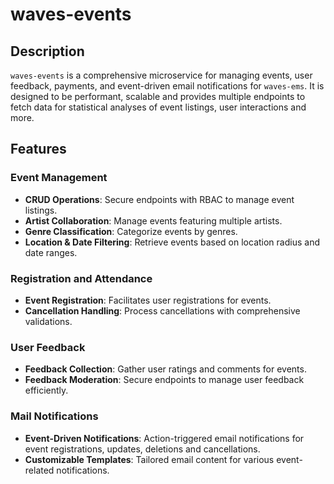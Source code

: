 # waves-events

## Description
`waves-events` is a comprehensive microservice for managing events, user feedback, payments, and event-driven email notifications for `waves-ems`. 
It is designed to be performant, scalable and provides multiple endpoints to fetch data for statistical analyses of event listings, user interactions and more.

## Features

### Event Management
- **CRUD Operations**: Secure endpoints with RBAC to manage event listings.
- **Artist Collaboration**: Manage events featuring multiple artists.
- **Genre Classification**: Categorize events by genres.
- **Location & Date Filtering**: Retrieve events based on location radius and date ranges.

### Registration and Attendance
- **Event Registration**: Facilitates user registrations for events.
- **Cancellation Handling**: Process cancellations with comprehensive validations.

### User Feedback
- **Feedback Collection**: Gather user ratings and comments for events.
- **Feedback Moderation**: Secure endpoints to manage user feedback efficiently.

### Mail Notifications
- **Event-Driven Notifications**: Action-triggered email notifications for event registrations, updates, deletions and cancellations.
- **Customizable Templates**: Tailored email content for various event-related notifications.